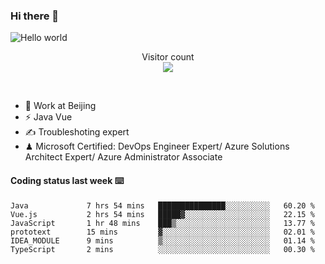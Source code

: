### Hi there 👋

<img src="https://raw.githubusercontent.com/sagar-viradiya/sagar-viradiya/master/resources/banner.png" alt="Hello world">
<p align="center"> 
  Visitor count<br/>
  <img src="https://profile-counter.glitch.me/youszoe/count.svg" />
</p>
<br/>

- 🍻 Work at Beijing 
- ⚡ Java Vue
- ✍️ Troubleshoting expert
- ♟  Microsoft Certified: DevOps Engineer Expert/ Azure Solutions Architect Expert/ Azure Administrator Associate

#### Coding status last week ⌨️

<!--START_SECTION:waka-->

```text
Java             7 hrs 54 mins   ███████████████░░░░░░░░░░   60.20 %
Vue.js           2 hrs 54 mins   █████▓░░░░░░░░░░░░░░░░░░░   22.15 %
JavaScript       1 hr 48 mins    ███▒░░░░░░░░░░░░░░░░░░░░░   13.77 %
prototext        15 mins         ▓░░░░░░░░░░░░░░░░░░░░░░░░   02.01 %
IDEA_MODULE      9 mins          ▒░░░░░░░░░░░░░░░░░░░░░░░░   01.14 %
TypeScript       2 mins          ░░░░░░░░░░░░░░░░░░░░░░░░░   00.30 %
```

<!--END_SECTION:waka-->

<br/>
<center><img src="http://ghchart.rshah.org/409ba5/yousazoe" alt="" /></center>


